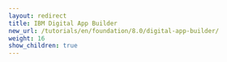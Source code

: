 ```yaml
---
layout: redirect
title: IBM Digital App Builder
new_url: /tutorials/en/foundation/8.0/digital-app-builder/
weight: 16
show_children: true
---
```

